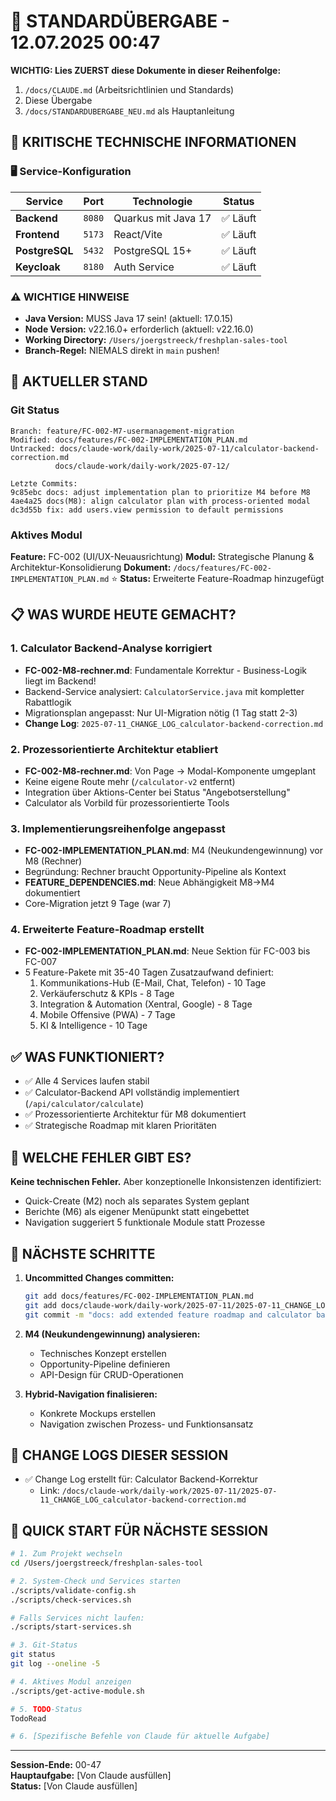 # 🔄 STANDARDÜBERGABE - 12.07.2025 00:47

**WICHTIG: Lies ZUERST diese Dokumente in dieser Reihenfolge:**
1. `/docs/CLAUDE.md` (Arbeitsrichtlinien und Standards)
2. Diese Übergabe
3. `/docs/STANDARDUBERGABE_NEU.md` als Hauptanleitung

## 🚨 KRITISCHE TECHNISCHE INFORMATIONEN

### 🖥️ Service-Konfiguration
| Service | Port | Technologie | Status |
|---------|------|-------------|--------|
| **Backend** | `8080` | Quarkus mit Java 17 | ✅ Läuft |
| **Frontend** | `5173` | React/Vite | ✅ Läuft |
| **PostgreSQL** | `5432` | PostgreSQL 15+ | ✅ Läuft |
| **Keycloak** | `8180` | Auth Service | ✅ Läuft |

### ⚠️ WICHTIGE HINWEISE
- **Java Version:** MUSS Java 17 sein! (aktuell: 17.0.15)
- **Node Version:** v22.16.0+ erforderlich (aktuell: v22.16.0)
- **Working Directory:** `/Users/joergstreeck/freshplan-sales-tool`
- **Branch-Regel:** NIEMALS direkt in `main` pushen!

## 🎯 AKTUELLER STAND

### Git Status
```
Branch: feature/FC-002-M7-usermanagement-migration
Modified: docs/features/FC-002-IMPLEMENTATION_PLAN.md
Untracked: docs/claude-work/daily-work/2025-07-11/calculator-backend-correction.md
          docs/claude-work/daily-work/2025-07-12/

Letzte Commits:
9c85ebc docs: adjust implementation plan to prioritize M4 before M8
4ae4a25 docs(M8): align calculator plan with process-oriented modal
dc3d55b fix: add users.view permission to default permissions
```

### Aktives Modul
**Feature:** FC-002 (UI/UX-Neuausrichtung)
**Modul:** Strategische Planung & Architektur-Konsolidierung
**Dokument:** `/docs/features/FC-002-IMPLEMENTATION_PLAN.md` ⭐
**Status:** Erweiterte Feature-Roadmap hinzugefügt

## 📋 WAS WURDE HEUTE GEMACHT?

### 1. Calculator Backend-Analyse korrigiert
- **FC-002-M8-rechner.md**: Fundamentale Korrektur - Business-Logik liegt im Backend!
- Backend-Service analysiert: `CalculatorService.java` mit kompletter Rabattlogik
- Migrationsplan angepasst: Nur UI-Migration nötig (1 Tag statt 2-3)
- **Change Log**: `2025-07-11_CHANGE_LOG_calculator-backend-correction.md`

### 2. Prozessorientierte Architektur etabliert
- **FC-002-M8-rechner.md**: Von Page → Modal-Komponente umgeplant
- Keine eigene Route mehr (`/calculator-v2` entfernt)
- Integration über Aktions-Center bei Status "Angebotserstellung"
- Calculator als Vorbild für prozessorientierte Tools

### 3. Implementierungsreihenfolge angepasst
- **FC-002-IMPLEMENTATION_PLAN.md**: M4 (Neukundengewinnung) vor M8 (Rechner)
- Begründung: Rechner braucht Opportunity-Pipeline als Kontext
- **FEATURE_DEPENDENCIES.md**: Neue Abhängigkeit M8→M4 dokumentiert
- Core-Migration jetzt 9 Tage (war 7)

### 4. Erweiterte Feature-Roadmap erstellt
- **FC-002-IMPLEMENTATION_PLAN.md**: Neue Sektion für FC-003 bis FC-007
- 5 Feature-Pakete mit 35-40 Tagen Zusatzaufwand definiert:
  1. Kommunikations-Hub (E-Mail, Chat, Telefon) - 10 Tage
  2. Verkäuferschutz & KPIs - 8 Tage
  3. Integration & Automation (Xentral, Google) - 8 Tage
  4. Mobile Offensive (PWA) - 7 Tage
  5. KI & Intelligence - 10 Tage

## ✅ WAS FUNKTIONIERT?
- ✅ Alle 4 Services laufen stabil
- ✅ Calculator-Backend API vollständig implementiert (`/api/calculator/calculate`)
- ✅ Prozessorientierte Architektur für M8 dokumentiert
- ✅ Strategische Roadmap mit klaren Prioritäten

## 🚨 WELCHE FEHLER GIBT ES?
**Keine technischen Fehler.** Aber konzeptionelle Inkonsistenzen identifiziert:
- Quick-Create (M2) noch als separates System geplant
- Berichte (M6) als eigener Menüpunkt statt eingebettet
- Navigation suggeriert 5 funktionale Module statt Prozesse

## 🔧 NÄCHSTE SCHRITTE

1. **Uncommitted Changes committen:**
   ```bash
   git add docs/features/FC-002-IMPLEMENTATION_PLAN.md
   git add docs/claude-work/daily-work/2025-07-11/2025-07-11_CHANGE_LOG_calculator-backend-correction.md
   git commit -m "docs: add extended feature roadmap and calculator backend analysis"
   ```

2. **M4 (Neukundengewinnung) analysieren:**
   - Technisches Konzept erstellen
   - Opportunity-Pipeline definieren
   - API-Design für CRUD-Operationen

3. **Hybrid-Navigation finalisieren:**
   - Konkrete Mockups erstellen
   - Navigation zwischen Prozess- und Funktionsansatz

## 📝 CHANGE LOGS DIESER SESSION
- ✅ Change Log erstellt für: Calculator Backend-Korrektur
  - Link: `/docs/claude-work/daily-work/2025-07-11/2025-07-11_CHANGE_LOG_calculator-backend-correction.md`

## 🚀 QUICK START FÜR NÄCHSTE SESSION
```bash
# 1. Zum Projekt wechseln
cd /Users/joergstreeck/freshplan-sales-tool

# 2. System-Check und Services starten
./scripts/validate-config.sh
./scripts/check-services.sh

# Falls Services nicht laufen:
./scripts/start-services.sh

# 3. Git-Status
git status
git log --oneline -5

# 4. Aktives Modul anzeigen
./scripts/get-active-module.sh

# 5. TODO-Status
TodoRead

# 6. [Spezifische Befehle von Claude für aktuelle Aufgabe]
```

---
**Session-Ende:** 00-47  
**Hauptaufgabe:** [Von Claude ausfüllen]  
**Status:** [Von Claude ausfüllen]
